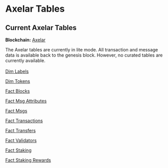 # Axelar Tables

## Current Axelar Tables

**Blockchain:** [Axelar](https://axelar.network/)

The Axelar tables are currently in lite mode. All transaction and message data is available back to the genesis block. However, no curated tables are currently available. \
\
[Dim Labels](https://flipsidecrypto.github.io/axelar-models/#!/model/model.axelar.core\_\_dim\_labels)

[Dim Tokens](https://flipsidecrypto.github.io/axelar-models/#!/model/model.axelar.core\_\_dim\_tokens)

[Fact Blocks](https://flipsidecrypto.github.io/axelar-models/#!/model/model.axelar.core\_\_fact\_blocks)

[Fact Msg Attributes](https://flipsidecrypto.github.io/axelar-models/#!/model/model.axelar.core\_\_fact\_msg\_attributes)

[Fact Msgs](https://flipsidecrypto.github.io/axelar-models/#!/model/model.axelar.core\_\_fact\_msgs)

[Fact Transactions](https://flipsidecrypto.github.io/axelar-models/#!/model/model.axelar.core\_\_fact\_transactions)

[Fact Transfers](https://flipsidecrypto.github.io/axelar-models/#!/model/model.axelar.core\_\_fact\_transfers)

[Fact Validators](https://flipsidecrypto.github.io/axelar-models/#!/model/model.axelar.core\_\_fact\_validators)

[Fact Staking](https://flipsidecrypto.github.io/axelar-models/#!/model/model.axelar.core\_\_fact\_staking)

[Fact Staking Rewards](https://flipsidecrypto.github.io/axelar-models/#!/model/model.axelar.core\_\_fact\_staking\_rewards)
